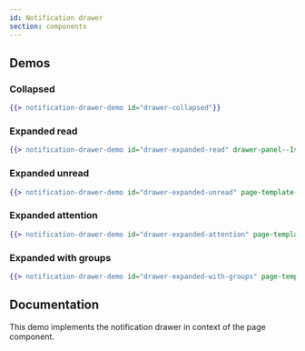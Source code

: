 ```yaml
---
id: Notification drawer
section: components
---
```


## Demos

### Collapsed
```hbs isFullscreen
{{> notification-drawer-demo id="drawer-collapsed"}}
```

### Expanded read
```hbs isFullscreen
{{> notification-drawer-demo id="drawer-expanded-read" drawer-panel--IsOpen="true" notification-drawer-basic-list--AllRead="true"}}
```

### Expanded unread
```hbs isFullscreen
{{> notification-drawer-demo id="drawer-expanded-unread" page-template-header-tools-notification-badge--badge--modifier="pf-m-unread" drawer-panel--IsOpen="true"}}
```

### Expanded attention
```hbs isFullscreen
{{> notification-drawer-demo id="drawer-expanded-attention" page-template-header-tools-notification-badge--badge--modifier="pf-m-attention" page-header-tools--IsAttention="true" drawer-panel--IsOpen="true" notification-drawer-basic-list--IsAttention="true"}}
```

### Expanded with groups
```hbs isFullscreen
{{> notification-drawer-demo id="drawer-expanded-with-groups" page-template-header-tools-notification-badge--badge--modifier="pf-m-unread" drawer-demo--IsGroup="true" drawer-panel--IsOpen="true"}}
```

## Documentation

This demo implements the notification drawer in context of the page component.
